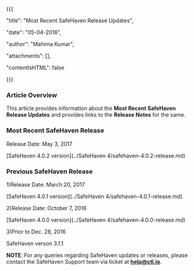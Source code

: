 {{{

  "title": "Most Recent SafeHaven Release Updates",

  "date": "05-04-2016",

  "author": "Mahima Kumar",

  "attachments": [],

  "contentIsHTML": false

}}}



### Article Overview

This article provides information about the **Most Recent SafeHaven Release Updates** and provides links to the **Release Notes** for the same.

### Most Recent SafeHaven Release

Release Date: May 3, 2017

[SafeHaven 4.0.2 version](../SafeHaven 4/safehaven-4.0.2-release.md)


### Previous SafeHaven Release

1)Release Date: March 20, 2017

[SafeHaven 4.0.1 version](../SafeHaven 4/safehaven-4.0.1-release.md)


2)Release Date: October 7, 2016

[SafeHaven 4.0.0 version](../SafeHaven 4/safehaven-4.0.0-release.md)


3)Prior to Dec. 28, 2016

SafeHaven verson 3.1.1


**NOTE**: For any queries regarding SafeHaven updates or releases, please contact the SafeHaven Support team  via ticket at **help@ctl.io**.

